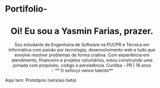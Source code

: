 # Portifolio-
<h1 align="center">Oi! Eu sou a Yasmin Farias, prazer. </h1>
<p align="center">
Sou estudante de Engenharia de Software na PUCPR e Técnica em Informática com paixão por tecnologia, desenvolvimento web e tudo que envolve resolver problemas de forma criativa.  
Com experiência em atendimento, financeiro e projetos voluntários, estou construindo uma jornada com propósito, código e persistência.
Curitiba - PR | 18 anos <br>
💡 ** O esforço vence talento**
</p>

Aqui tem:
Prototipos (versões beta)
